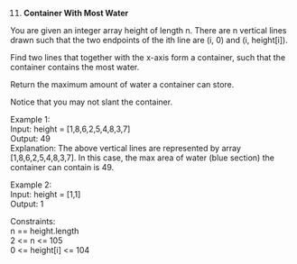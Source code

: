 11. **Container With Most Water**

You are given an integer array height of length n. There are n vertical lines drawn such that the two endpoints of the ith line are (i, 0) and (i, height[i]).<br>

Find two lines that together with the x-axis form a container, such that the container contains the most water.<br>

Return the maximum amount of water a container can store.<br>

Notice that you may not slant the container.<br>

Example 1:<br>
Input: height = [1,8,6,2,5,4,8,3,7]<br>
Output: 49<br>
Explanation: The above vertical lines are represented by array [1,8,6,2,5,4,8,3,7]. In this case, the max area of water (blue section) the container can contain is 49.<br>

Example 2:<br>
Input: height = [1,1]<br>
Output: 1<br>

Constraints:<br>
n == height.length<br>
2 <= n <= 105<br>
0 <= height[i] <= 104
